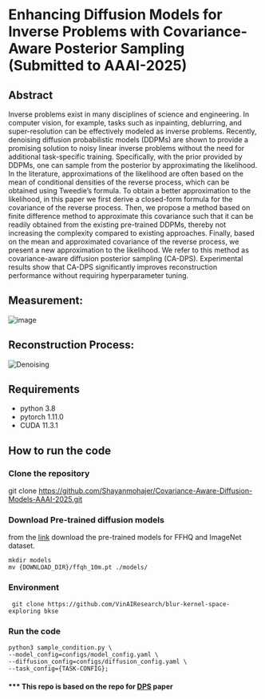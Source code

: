 # Enhancing Diffusion Models for Inverse Problems with Covariance-Aware Posterior Sampling (Submitted to AAAI-2025)

## Abstract 
Inverse problems exist in many disciplines of  science and engineering. In computer vision, for example,  tasks such as inpainting, deblurring, and super-resolution can be effectively modeled as inverse problems. Recently, denoising diffusion probabilistic models (DDPMs) are shown to provide a promising solution to noisy linear inverse problems without the need for additional task-specific training. Specifically, with the prior provided by DDPMs, one can sample from the posterior by approximating the likelihood. In the literature, approximations of the likelihood are often based on the mean of conditional densities of the reverse process, which can be obtained using Tweedie’s formula. To obtain a better approximation to the likelihood, in this paper we first derive a closed-form formula for the covariance of the reverse process. Then, we propose a method based on finite difference method to approximate this covariance such that it can be readily obtained from the existing pre-trained DDPMs, thereby not increasing the complexity compared to existing approaches. Finally, based on the mean and approximated covariance of the reverse process, we present a new approximation to the likelihood. We refer to this method as covariance-aware diffusion posterior sampling (CA-DPS). Experimental results show that CA-DPS significantly improves reconstruction performance without requiring hyperparameter tuning.

## Measurement:

![image](https://github.com/user-attachments/assets/daf4b664-f0de-4e5f-b0a8-c696ef97e4e0)


## Reconstruction Process: 

![Denoising](https://github.com/user-attachments/assets/45ddf8d8-fded-4d79-827b-ee3fb5727d84)



## Requirements
- python 3.8
- pytorch 1.11.0
- CUDA 11.3.1

## How to run the code
### Clone the repository
git clone https://github.com/Shayanmohajer/Covariance-Aware-Diffusion-Models-AAAI-2025.git

### Download Pre-trained diffusion models
from the [link](https://drive.google.com/drive/folders/1jElnRoFv7b31fG0v6pTSQkelbSX3xGZh) download the pre-trained models for  FFHQ and ImageNet dataset.
```
mkdir models
mv {DOWNLOAD_DIR}/ffqh_10m.pt ./models/
```
### Environment
``` git clone https://github.com/VinAIResearch/blur-kernel-space-exploring bkse``` 

### Run the code
```
python3 sample_condition.py \
--model_config=configs/model_config.yaml \
--diffusion_config=configs/diffusion_config.yaml \
--task_config={TASK-CONFIG};
```

#### *** This repo is based on the repo for [DPS](https://github.com/DPS2022/diffusion-posterior-sampling?tab=readme-ov-file) paper 
